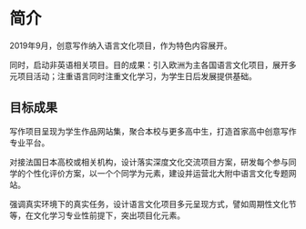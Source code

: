# 简介

2019年9月，创意写作纳入语言文化项目，作为特色内容展开。

同时，启动非英语相关项目。目的成果：引入欧洲为主各国语言文化项目，展开多元项目活动；注重语言同时注重文化学习，为学生日后发展提供基础。

## 目标成果

写作项目呈现为学生作品网站集，聚合本校与更多高中生，打造首家高中创意写作专业平台。

对接法国日本高校或相关机构，设计落实深度文化交流项目方案，研发每个参与同学的个性化评价方案，以一个个同学为元素，建设并运营北大附中语言文化专题网站。

强调真实环境下的真实任务，设计语言文化项目多元呈现方式，譬如周期性文化节等，在文化学习专业性前提下，突出项目化元素。